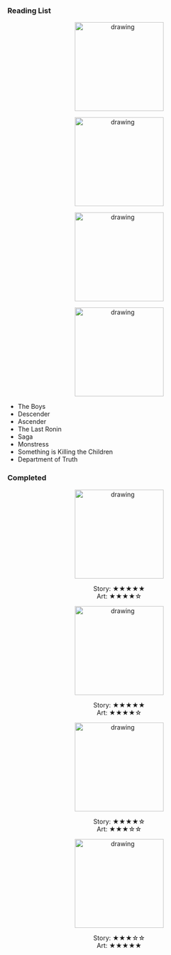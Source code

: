 <h3> Reading List </h3>

<p align="center">
<img src="https://paulxu.me/interests/comics/images/fables.jpeg" alt="drawing" width="200"/>
</p>

<p align="center">
<img src="https://paulxu.me/interests/comics/images/transmetropolitan.jpeg" alt="drawing" width="200"/>
</p>

<p align="center">
<img src="https://paulxu.me/interests/comics/images/ex_machina.jpeg" alt="drawing" width="200"/>
</p>

<p align="center">
<img src="https://paulxu.me/interests/comics/images/preacher.jpeg" alt="drawing" width="200"/>
</p>

- The Boys
- Descender
- Ascender
- The Last Ronin
- Saga
- Monstress
- Something is Killing the Children
- Department of Truth

<h3> Completed </h3>

<figure align="center">
  <img src="https://paulxu.me/interests/comics/images/y_the_last_man.jpeg" alt="drawing" width="200"/>
  <p>
  Story: ★★★★★
  <br>
  Art: ★★★★☆
  </p>
</figure>

<figure align="center">
  <img src="https://paulxu.me/interests/comics/images/watchmen.jpeg" alt="drawing" width="200"/>
    <p>
    Story: ★★★★★
    <br>
    Art: ★★★★☆
    </p>
</figure>

<figure align="center">
  <img src="https://paulxu.me/interests/comics/images/long_halloween.jpeg" alt="drawing" width="200"/>
    <p>
    Story: ★★★★☆
    <br>
    Art: ★★★☆☆
    </p>
</figure>

<figure align="center">
  <img src="https://paulxu.me/interests/comics/images/kingdom_come.jpeg" alt="drawing" width="200"/>
  <p>
    Story: ★★★☆☆
    <br>
    Art: ★★★★★
  </p>
</figure>
